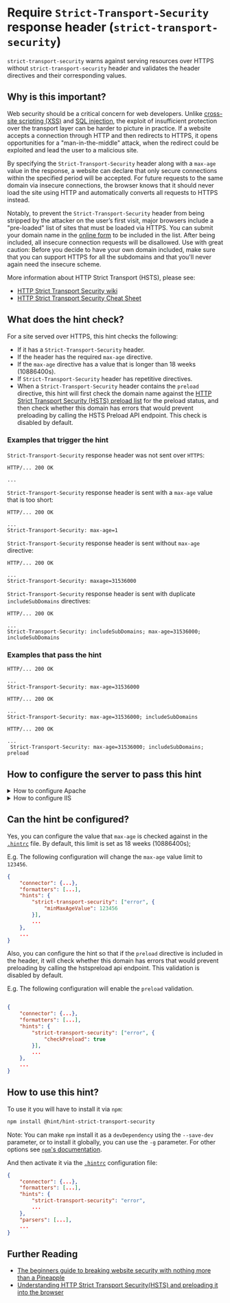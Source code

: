 # Require `Strict-Transport-Security` response header (`strict-transport-security`)

`strict-transport-security` warns against serving resources over
HTTPS without `strict-transport-security` header and validates the
header directives and their corresponding values.

## Why is this important?

Web security should be a critical concern for web developers.
Unlike [cross-site scripting (XSS)][xss] and [SQL injection][sql
injection], the exploit of insufficient protection over the
transport layer can be harder to picture in practice. If a website
accepts a connection through HTTP and then redirects to HTTPS, it
opens opportunities for a "man-in-the-middle" attack, when the
redirect could be exploited and lead the user to a malicious site.

By specifying the `Strict-Transport-Security` header along with
a `max-age` value in the response, a website can declare that only
secure connections within the specified period will be accepted.
For future requests to the same domain via insecure connections,
the browser knows that it should never load the site using HTTP
and automatically converts all requests to HTTPS instead.

Notably, to prevent the `Strict-Transport-Security` header from being
stripped by the attacker on the user’s first visit, major browsers
include a "pre-loaded" list of sites that must be loaded via HTTPS.
You can submit your domain name in the [online form][preload form]
to be included in the list. After being included, all insecure
connection requests will be disallowed. Use with great caution:
Before you decide to have your own domain included, make sure that
you can support HTTPS for all the subdomains and that you'll never
again need the insecure scheme.

More information about HTTP Strict Transport (HSTS), please see:

* [HTTP Strict Transport Security wiki][hsts wiki]
* [HTTP Strict Transport Security Cheat Sheet][hsts cheat sheat]

## What does the hint check?

For a site served over HTTPS, this hint checks the following:

* If it has a `Strict-Transport-Security` header.
* If the header has the required `max-age` directive.
* If the `max-age` directive has a value that is longer than
  18 weeks (10886400s).
* If `Strict-Transport-Security` header has repetitive directives.
* When a `Strict-Transport-Security` header contains the `preload`
  directive, this hint will first check the domain name against the
  [HTTP Strict Transport Security (HSTS) preload list][preload list]
  for the preload status, and then check whether this domain has
  errors that would prevent preloading by calling the HSTS Preload
  API endpoint. This check is disabled by default.

### Examples that **trigger** the hint

`Strict-Transport-Security` response header was not sent over `HTTPS`:

```text
HTTP/... 200 OK

...
```

`Strict-Transport-Security` response header is sent with a `max-age`
value that is too short:

```text
HTTP/... 200 OK

...
Strict-Transport-Security: max-age=1
```

`Strict-Transport-Security` response header is sent without `max-age`
directive:

```text
HTTP/... 200 OK

...
Strict-Transport-Security: maxage=31536000
```

`Strict-Transport-Security` response header is sent with duplicate
`includeSubDomains` directives:

```text
HTTP/... 200 OK

...
Strict-Transport-Security: includeSubDomains; max-age=31536000; includeSubDomains
```

### Examples that **pass** the hint

```text
HTTP/... 200 OK

...
Strict-Transport-Security: max-age=31536000
```

```text
HTTP/... 200 OK

...
Strict-Transport-Security: max-age=31536000; includeSubDomains
```

```text
HTTP/... 200 OK

...
 Strict-Transport-Security: max-age=31536000; includeSubDomains; preload
```

## How to configure the server to pass this hint

<!-- markdownlint-disable MD033 -->
<details><summary>How to configure Apache</summary>

Apache can be configured to serve resources with the
`Strict-Transport-Security` header with a specific value
using the [`Header` directive][header directive], e.g.:

```apache
<IfModule mod_headers.c>
    Header always set Strict-Transport-Security "max-age=31536000; includeSubDomains; preload"
</IfModule>
```

Note that:

* The above snippet works with Apache `v2.2.0+`, but you need to have
  [`mod_headers`][mod_headers] [enabled][how to enable apache modules]
  in order for it to take effect.

* If you have access to the [main Apache configuration file][main
  apache conf file] (usually called `httpd.conf`), you should add
  the logic in, for example, a [`<Directory>`][apache directory]
  section in that file. This is usually the recommended way as
  [using `.htaccess` files slows down][htaccess is slow] Apache!

  If you don't have access to the main configuration file (quite
  common with hosting services), add the snippets in a `.htaccess`
  file in the root of the web site/app.

For the complete set of configurations, not just for this rule, see
the [Apache server configuration related documentation][apache config].

</details>
<details><summary>How to configure IIS</summary>

IIS can be configured to serve resources with the `Strict-Transport-Security`
header with a specific value using the [`<customHeader> element`][customHeader].
E.g.:

```xml
<configuration>
     <system.webServer>
        <httpProtocol>
             <customHeaders>
                <add name="Strict-Transport-Security" value="max-age=31536000"/>
             </customHeaders>
         </httpProtocol>
    </system.webServer>
</configuration>
```

Note that:

* The above snippet works with IIS 7+.
* You should use the above snippet in the `web.config` of your
  application.

For the complete set of configurations, not just for this rule,
see the [IIS server configuration related documentation][iis config].

</details>

<!-- markdownlint-enable MD033 -->

## Can the hint be configured?

Yes, you can configure the value that `max-age` is checked against
in the [`.hintrc`][hintrc] file. By default, this limit
is set as 18 weeks (10886400s);

E.g. The following configuration will change the `max-age` value
limit to `123456`.

```json
{
    "connector": {...},
    "formatters": [...],
    "hints": {
        "strict-transport-security": ["error", {
            "minMaxAgeValue": 123456
        }],
        ...
    },
    ...
}
```

Also, you can configure the hint so that if the `preload` directive is
included in the header, it will check whether this domain has errors
that would prevent preloading by calling the hstspreload api endpoint.
This validation is disabled by default.

E.g. The following configuration will enable the `preload` validation.

```json

{
    "connector": {...},
    "formatters": [...],
    "hints": {
        "strict-transport-security": ["error", {
            "checkPreload": true
        }],
        ...
    },
    ...
}
```

## How to use this hint?

To use it you will have to install it via `npm`:

```bash
npm install @hint/hint-strict-transport-security
```

Note: You can make `npm` install it as a `devDependency` using the
`--save-dev` parameter, or to install it globally, you can use the
`-g` parameter. For other options see [`npm`'s
documentation](https://docs.npmjs.com/cli/install).

And then activate it via the [`.hintrc`][hintrc] configuration file:

```json
{
    "connector": {...},
    "formatters": [...],
    "hints": {
        "strict-transport-security": "error",
        ...
    },
    "parsers": [...],
    ...
}
```

## Further Reading

* [The beginners guide to breaking website security with nothing more than a Pineapple][pineapple]
* [Understanding HTTP Strict Transport Security(HSTS) and preloading it into the browser][understading hsts]

<!-- Link labels: -->

[hsts cheat sheat]: https://www.owasp.org/index.php/HTTP_Strict_Transport_Security_Cheat_Sheet
[hsts wiki]: https://en.wikipedia.org/wiki/HTTP_Strict_Transport_Security
[pineapple]: https://www.troyhunt.com/the-beginners-guide-to-breaking-website/
[preload form]:https://hstspreload.org/
[preload list]:https://cs.chromium.org/codesearch/f/chromium/src/net/http/transport_security_state_static.json
[hintrc]: https://webhint.io/docs/user-guide/configuring-webhint/summary/
[sql injection]: https://www.owasp.org/index.php/SQL_Injection
[understading hsts]: https://www.troyhunt.com/understanding-http-strict-transport/
[xss]: https://www.owasp.org/index.php/Cross-site_Scripting_%28XSS%29

<!-- Apache links -->

[apache config]: https://webhint.io/docs/user-guide/server-configurations/apache/
[apache directory]: https://httpd.apache.org/docs/current/mod/core.html#directory
[header directive]: https://httpd.apache.org/docs/current/mod/mod_headers.html#header
[how to enable apache modules]: https://github.com/h5bp/server-configs-apache/tree/7eb30da6a06ec4fc24daf33c75b7bd86f9ad1f68#enable-apache-httpd-modules
[htaccess is slow]: https://httpd.apache.org/docs/current/howto/htaccess.html#when
[main apache conf file]: https://httpd.apache.org/docs/current/configuring.html#main
[mod_headers]: https://httpd.apache.org/docs/current/mod/mod_headers.html
[mod_mime]: https://httpd.apache.org/docs/current/mod/mod_mime.html

<!-- IIS links -->

[customHeader]: https://docs.microsoft.com/en-us/iis/configuration/system.webserver/httpprotocol/customheaders/
[iis config]: https://webhint.io/docs/user-guide/server-configurations/iis/
